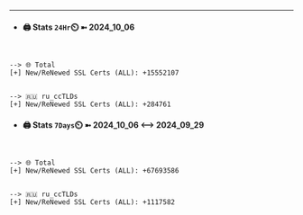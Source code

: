

---
- #### 🖨️ **Stats** `24Hr`⏲️ ➼ 2024_10_06
```console


--> 🌐 Total
[+] New/ReNewed SSL Certs (ALL): +15552107


--> 🇷🇺 ru_ccTLDs
[+] New/ReNewed SSL Certs (ALL): +284761

```

- #### 🖨️ **Stats** `7Days`⏲️ ➼ 2024_10_06 <--> 2024_09_29
```console


--> 🌐 Total
[+] New/ReNewed SSL Certs (ALL): +67693586


--> 🇷🇺 ru_ccTLDs
[+] New/ReNewed SSL Certs (ALL): +1117582

```

